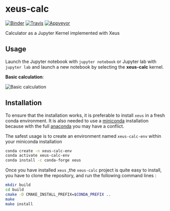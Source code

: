 # xeus-calc

[![Binder](https://mybinder.org/badge_logo.svg)](https://mybinder.org/v2/gh/QuantStack/xeus-calc/master?filepath=notebooks/Xeus-calc.ipynb)
[![Travis](https://travis-ci.org/QuantStack/xeus-calc.svg?branch=master)](https://travis-ci.org/QuantStack/xeus-calc)
[![Appveyor](https://ci.appveyor.com/api/projects/status/jh45g5pj44jqj8vw?svg=true)](https://ci.appveyor.com/project/QuantStack/xeus-calc)

Calculator as a Jupyter Kernel implemented with Xeus

## Usage

Launch the Jupyter notebook with `jupyter notebook` or Jupyter lab with `jupyter lab` and launch a new notebook by selecting the **xeus-calc** kernel.

**Basic calculation**:

![Basic calculation](xeus-calc2.gif)



## Installation


To ensure that the installation works, it is preferable to install `xeus` in a fresh conda environment. It is also needed to use a [miniconda](https://conda.io/miniconda.html) installation because with the full [anaconda](https://www.anaconda.com/) you may have a conflict.

The safest usage is to create an environment named `xeus-calc-env` within your miniconda installation

```bash
conda create -n xeus-calc-env
conda activate xeus-calc-env
conda install -c conda-forge xeus
```


Once you have installed ` xeus ` ,the  ` xeus-calc ` project is quite easy to install, you have to clone the repository, and run the following command lines :


```bash
mkdir build
cd build
cmake -D CMAKE_INSTALL_PREFIX=$CONDA_PREFIX ..
make
make install
```
